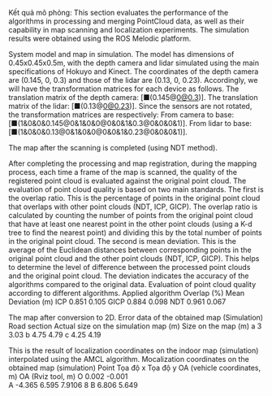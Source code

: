Kết quả mô phỏng:
This section evaluates the performance of the algorithms in processing and merging PointCloud data, as well as their capability in map scanning and localization experiments. The simulation results were obtained using the ROS Melodic platform.

System model and map in simulation.
The model has dimensions of 0.45x0.45x0.5m, with the depth camera and lidar simulated using the main specifications of Hokuyo and Kinect. The coordinates of the depth camera are (0.145, 0, 0.3) and those of the lidar are (0.13, 0, 0.23). Accordingly, we will have the transformation matrices for each device as follows.
The translation matrix of the depth camera: [■(0.145@0@0.3)].
The translation matrix of the lidar: [■(0.13@0@0.23)].
Since the sensors are not rotated, the transformation matrices are respectively:
From camera to base: [■(1&0&0&0.145@0&1&0&0@0&0&1&0.3@0&0&0&1)].
From lidar to base: [■(1&0&0&0.13@0&1&0&0@0&0&1&0.23@0&0&0&1)].

 
The map after the scanning is completed (using NDT method).

After completing the processing and map registration, during the mapping process, each time a frame of the map is scanned, the quality of the registered point cloud is evaluated against the original point cloud. The evaluation of point cloud quality is based on two main standards.
The first is the overlap ratio. This is the percentage of points in the original point cloud that overlaps with other point clouds (NDT, ICP, GICP). The overlap ratio is calculated by counting the number of points from the original point cloud that have at least one nearest point in the other point clouds (using a K-d tree to find the nearest point) and dividing this by the total number of points in the original point cloud.
The second is mean deviation. This is the average of the Euclidean distances between corresponding points in the original point cloud and the other point clouds (NDT, ICP, GICP). This helps to determine the level of difference between the processed point clouds and the original point cloud. The deviation indicates the accuracy of the algorithms compared to the original data.
	Evaluation of point cloud quality according to different algorithms.
Applied algorithm	Overlap (%)	Mean Deviation (m)
ICP	0.851	0.105
GICP	0.884	0.098
NDT	0.961	0.067

 
The map after conversion to 2D.
	Error data of the obtained map (Simulation)
Road section	Actual size on the simulation map (m)	Size on the map (m)
a 	3	3.03
b 	4.75	4.79
c	4.25	4.19

This is the result of localization coordinates on the indoor map (simulation) interpolated using the AMCL algorithm.
	Mocalization coordinates on the obtained map (simulation)
Point	Tọa độ x 	Tọa độ y	OA (vehicle coordinates, m)	OA (Rviz tool, m)
O	0.002	-0.001		
A	-4.365	6.595	7.9106	8
B	6.806	5.649		
